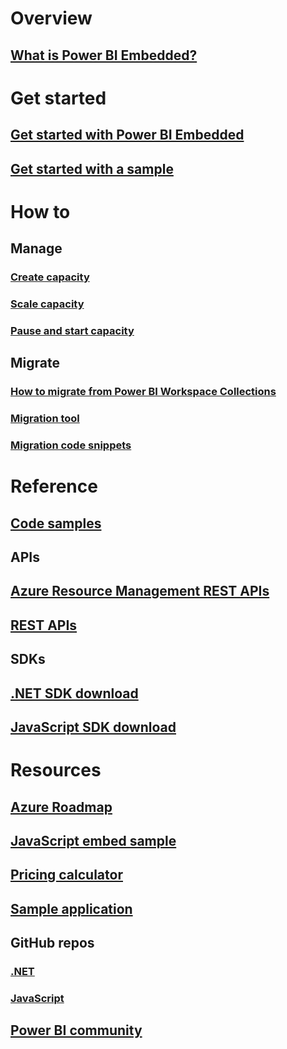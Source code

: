 # Overview
## [What is Power BI Embedded?](what-is-power-bi-embedded.md)

# Get started
## [Get started with Power BI Embedded](get-started.md)
## [Get started with a sample](https://powerbi.microsoft.com/documentation/powerbi-developer-embed-sample-app-owns-data/)

# How to
## Manage
### [Create capacity](create-capacity.md)
### [Scale capacity](scale-capacity.md)
### [Pause and start capacity](pause-start.md)
## Migrate
### [How to migrate from Power BI Workspace Collections](migrate-from-power-bi-workspace-collections.md)
### [Migration tool](migrate-tool.md)
### [Migration code snippets](migrate-code-snippets.md)

# Reference
## [Code samples](https://github.com/Microsoft/PowerBI-Developer-Samples)
## APIs
## [Azure Resource Management REST APIs](/rest/api/powerbiembedded/)
## [REST APIs](https://msdn.microsoft.com/en-us/library/mt147898.aspx)
## SDKs
## [.NET SDK download](https://www.nuget.org/packages/Microsoft.PowerBI.Api/)
## [JavaScript SDK download](https://www.nuget.org/packages/Microsoft.PowerBI.JavaScript/)

# Resources
## [Azure Roadmap](https://azure.microsoft.com/roadmap/?category=intelligence-analytics)
## [JavaScript embed sample](https://microsoft.github.io/PowerBI-JavaScript/demo/)
## [Pricing calculator](https://azure.microsoft.com/pricing/calculator/)
## [Sample application](https://github.com/Microsoft/PowerBI-Developer-Samples)
## GitHub repos
### [.NET](https://github.com/Microsoft/PowerBI-CSharp)
### [JavaScript](https://github.com/Microsoft/PowerBI-JavaScript)
## [Power BI community](http://community.powerbi.com/t5/Developer/bd-p/Developer)

